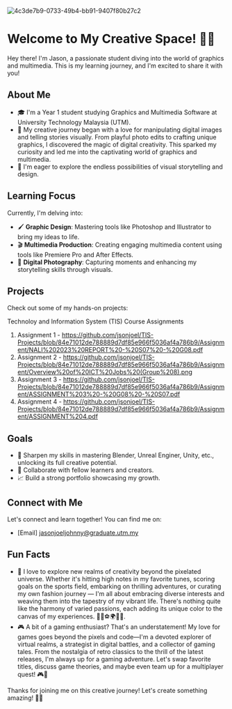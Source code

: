 ![4c3de7b9-0733-49b4-bb91-9407f80b27c2](https://github.com/jsonjoel/jsonjoel/assets/148432527/a597a987-555e-4cbd-8621-650a41c44fe9)

# Welcome to My Creative Space! 🎨✨


Hey there! I'm Jason, a passionate student diving into the world of graphics and multimedia. This is my learning journey, and I'm excited to share it with you!

## About Me

- 🎓 I'm a Year 1 student studying Graphics and Multimedia Software at University Technology Malaysia (UTM).
- 🌈 My creative journey began with a love for manipulating digital images and telling stories visually. From playful photo edits to crafting unique graphics, I discovered the magic of digital creativity. This sparked my curiosity and led me into the captivating world of graphics and multimedia.
- 🚀 I'm eager to explore the endless possibilities of visual storytelling and design.

## Learning Focus

Currently, I'm delving into:

- 🖌️ **Graphic Design**: Mastering tools like Photoshop and Illustrator to bring my ideas to life.
- 🎬 **Multimedia Production**: Creating engaging multimedia content using tools like Premiere Pro and After Effects.
- 📸 **Digital Photography**: Capturing moments and enhancing my storytelling skills through visuals.

## Projects

Check out some of my hands-on projects:

Technoloy and Information System (TIS) Course Assignments 
1. Assignment 1 - https://github.com/jsonjoel/TIS-Projects/blob/84e71012de788889d7df85e966f5036af4a786b9/Assignment/NALI%202023%20REPORT%20-%20S07%20-%20G08.pdf
2. Assignment 2 - https://github.com/jsonjoel/TIS-Projects/blob/84e71012de788889d7df85e966f5036af4a786b9/Assignment/Overview%20of%20ICT%20Jobs%20(Group%208).png
3. Assignment 3 - https://github.com/jsonjoel/TIS-Projects/blob/84e71012de788889d7df85e966f5036af4a786b9/Assignment/ASSIGNMENT%203%20-%20G08%20-%20S07.pdf
4. Assignment 4 - https://github.com/jsonjoel/TIS-Projects/blob/84e71012de788889d7df85e966f5036af4a786b9/Assignment/ASSIGNMENT%204.pdf

## Goals

- 🌟 Sharpen my skills in mastering Blender, Unreal Enginer, Unity, etc., unlocking its full creative potential.
- 🤝 Collaborate with fellow learners and creators.
- 📈 Build a strong portfolio showcasing my growth.

## Connect with Me

Let's connect and learn together! You can find me on:

- [Email] jasonjoeljohnny@graduate.utm.my

## Fun Facts

- 🎵 I love to explore new realms of creativity beyond the pixelated universe. Whether it's hitting high notes in my favorite tunes, scoring goals on the sports field, embarking on thrilling adventures, or curating my own fashion journey — I'm all about embracing diverse interests and weaving them into the tapestry of my vibrant life. There's nothing quite like the harmony of varied passions, each adding its unique color to the canvas of my experiences. 🌟🎤⚽🌍👗✨.
- 🎮 A bit of a gaming enthusiast? That's an understatement! My love for games goes beyond the pixels and code—I'm a devoted explorer of virtual realms, a strategist in digital battles, and a collector of gaming tales. From the nostalgia of retro classics to the thrill of the latest releases, I'm always up for a gaming adventure. Let's swap favorite titles, discuss game theories, and maybe even team up for a multiplayer quest! 🎮🌟

Thanks for joining me on this creative journey! Let's create something amazing! 🚀✨

